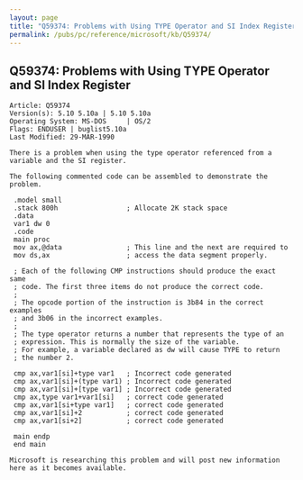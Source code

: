 ```yaml
---
layout: page
title: "Q59374: Problems with Using TYPE Operator and SI Index Register"
permalink: /pubs/pc/reference/microsoft/kb/Q59374/
---
```


## Q59374: Problems with Using TYPE Operator and SI Index Register

	Article: Q59374
	Version(s): 5.10 5.10a | 5.10 5.10a
	Operating System: MS-DOS     | OS/2
	Flags: ENDUSER | buglist5.10a
	Last Modified: 29-MAR-1990
	
	There is a problem when using the type operator referenced from a
	variable and the SI register.
	
	The following commented code can be assembled to demonstrate the
	problem.
	
	 .model small
	 .stack 800h                 ; Allocate 2K stack space
	 .data
	 var1 dw 0
	 .code
	 main proc
	 mov ax,@data                ; This line and the next are required to
	 mov ds,ax                   ; access the data segment properly.
	
	 ; Each of the following CMP instructions should produce the exact same
	 ; code. The first three items do not produce the correct code.
	 ;
	 ; The opcode portion of the instruction is 3b84 in the correct examples
	 ; and 3b06 in the incorrect examples.
	 ;
	 ; The type operator returns a number that represents the type of an
	 ; expression. This is normally the size of the variable.
	 ; For example, a variable declared as dw will cause TYPE to return
	 ; the number 2.
	
	 cmp ax,var1[si]+type var1   ; Incorrect code generated
	 cmp ax,var1[si]+(type var1) ; Incorrect code generated
	 cmp ax,var1[si]+[type var1] ; Incorrect code generated
	 cmp ax,type var1+var1[si]   ; correct code generated
	 cmp ax,var1[si+type var1]   ; correct code generated
	 cmp ax,var1[si]+2           ; correct code generated
	 cmp ax,var1[si+2]           ; correct code generated
	
	 main endp
	 end main
	
	Microsoft is researching this problem and will post new information
	here as it becomes available.
